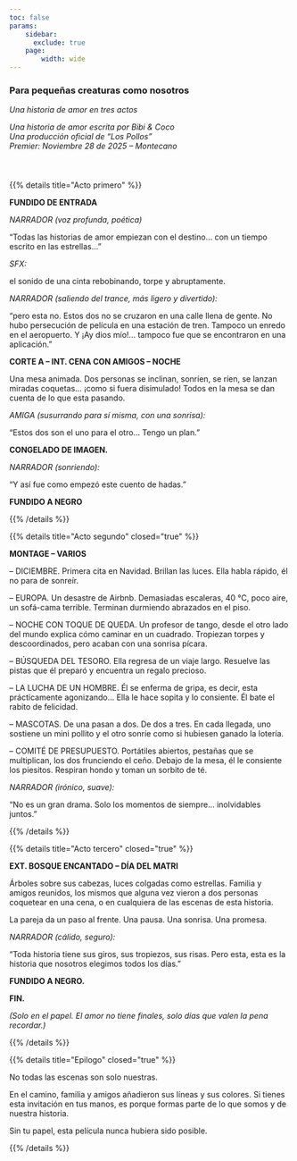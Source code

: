 ```yaml
---
toc: false
params:
    sidebar:
      exclude: true
    page:
        width: wide
---
```


### Para pequeñas creaturas como nosotros

_Una historia de amor en tres actos_

_Una historia de amor escrita por Bibi & Coco_<br />
_Una producción oficial de “Los Pollos”_<br />
_Premier: Noviembre 28 de 2025 – Montecano_

[//]: # (TODO: Use tailwind)
<div style="height: 25px"></div>

{{% details title="Acto primero" %}}

**FUNDIDO DE ENTRADA**

_NARRADOR (voz profunda, poética)_

“Todas las historias de amor empiezan con el destino… con un tiempo escrito en las estrellas…”

_SFX:_

el sonido de una cinta rebobinando, torpe y abruptamente.

_NARRADOR (saliendo del trance, más ligero y divertido):_

“pero esta no. Estos dos no se cruzaron en una calle llena de gente. No hubo persecución de película en una estación de tren. Tampoco un enredo en el aeropuerto. Y ¡Ay dios mío!… tampoco fue que se encontraron en una aplicación.”

**CORTE A – INT. CENA CON AMIGOS – NOCHE**

Una mesa animada. Dos personas se inclinan, sonríen, se ríen, se lanzan miradas coquetas… ¡como si fuera disimulado! Todos en la mesa se dan cuenta de lo que esta pasando.

_AMIGA (susurrando para sí misma, con una sonrisa):_

“Estos dos son el uno para el otro… Tengo un plan.”

**CONGELADO DE IMAGEN.**

_NARRADOR (sonriendo):_

“Y así fue como empezó este cuento de hadas.”

**FUNDIDO A NEGRO**

{{% /details %}}

{{% details title="Acto segundo" closed="true" %}}

**MONTAGE – VARIOS**

– DICIEMBRE. Primera cita en Navidad. Brillan las luces. Ella habla rápido, él no para de sonreír.

– EUROPA. Un desastre de Airbnb. Demasiadas escaleras, 40 °C, poco aire, un sofá-cama terrible. Terminan durmiendo abrazados en el piso.

– NOCHE CON TOQUE DE QUEDA. Un profesor de tango, desde el otro lado del mundo explica cómo caminar en un cuadrado. Tropiezan torpes y descoordinados, pero acaban con una sonrisa pícara.

– BÚSQUEDA DEL TESORO. Ella regresa de un viaje largo. Resuelve las pistas que él preparó y encuentra un regalo precioso.

– LA LUCHA DE UN HOMBRE. Él se enferma de gripa, es decir, esta prácticamente agonizando... Ella le hace sopita y lo consiente. Él bate el rabito de felicidad.

– MASCOTAS. De una pasan a dos. De dos a tres. En cada llegada, uno sostiene un mini pollito y el otro sonríe como si hubiesen ganado la lotería.

– COMITÉ DE PRESUPUESTO. Portátiles abiertos, pestañas que se multiplican, los dos frunciendo el ceño. Debajo de la mesa, él le consiente los piesitos. Respiran hondo y toman un sorbito de té.

_NARRADOR (irónico, suave):_

“No es un gran drama. Solo los momentos de siempre… inolvidables juntos.”

{{% /details %}}

{{% details title="Acto tercero" closed="true" %}}

**EXT. BOSQUE ENCANTADO – DÍA DEL MATRI**

Árboles sobre sus cabezas, luces colgadas como estrellas. Familia y amigos reunidos, los mismos que alguna vez vieron a dos personas coquetear en una cena, o en cualquiera de las escenas de esta historia.

La pareja da un paso al frente. Una pausa. Una sonrisa. Una promesa.

_NARRADOR (cálido, seguro):_

“Toda historia tiene sus giros, sus tropiezos, sus risas. Pero esta, esta es la historia que nosotros elegimos todos los días.”

**FUNDIDO A NEGRO.**

**FIN.**

_(Solo en el papel. El amor no tiene finales, solo días que valen la pena recordar.)_

{{% /details %}}

{{% details title="Epilogo" closed="true" %}}

No todas las escenas son solo nuestras.

En el camino, familia y amigos añadieron sus líneas y sus colores. Si tienes esta invitación en tus manos, es porque formas parte de lo que somos y de nuestra historia.

Sin tu papel, esta película nunca hubiera sido posible.

{{% /details %}}
